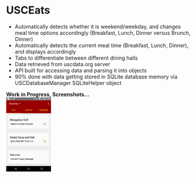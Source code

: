 # USCEats

- Automatically detects whether it is weekend/weekday, and changes meal time options accordingly (Breakfast, Lunch, Dinner versus Brunch, Dinner)
- Automatically detects the current meal time (Breakfast, Lunch, Dinner), and displays accordingly
- Tabs to differentiate between different dining halls
- Data retrieved from uscdata.org server
- API built for accessing data and parsing it into objects
- 90% done with data getting stored in SQLite database memory via USCDatabaseManager SQLiteHelper object

**Work in Progress, Screenshots...**
<br>
<img width="24%" src="assets/screenshot.png"> </img> 

